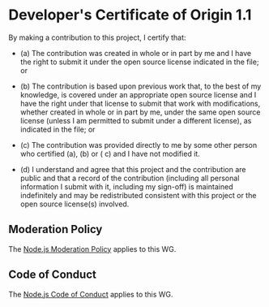 # Developer's Certificate of Origin 1.1

By making a contribution to this project, I certify that:

* (a) The contribution was created in whole or in part by me and I have the right to submit it under
  the open source license indicated in the file; or

* (b) The contribution is based upon previous work that, to the best of my knowledge, is covered
  under an appropriate open source license and I have the right under that license to submit that
  work with modifications, whether created in whole or in part by me, under the same open source
  license (unless I am permitted to submit under a different license), as indicated in the file; or

* (c) The contribution was provided directly to me by some other person who certified (a), (b) or (
  c) and I have not modified it.

* (d) I understand and agree that this project and the contribution are public and that a record of
  the contribution (including all personal information I submit with it, including my sign-off) is
  maintained indefinitely and may be redistributed consistent with this project or the open source
  license(s) involved.

## Moderation Policy

The [Node.js Moderation Policy] applies to this WG.

## Code of Conduct

The [Node.js Code of Conduct][] applies to this WG.

[Node.js Code of Conduct]:
https://github.com/nodejs/node/blob/master/CODE_OF_CONDUCT.md

[Node.js Moderation Policy]:
https://github.com/nodejs/TSC/blob/master/Moderation-Policy.md

